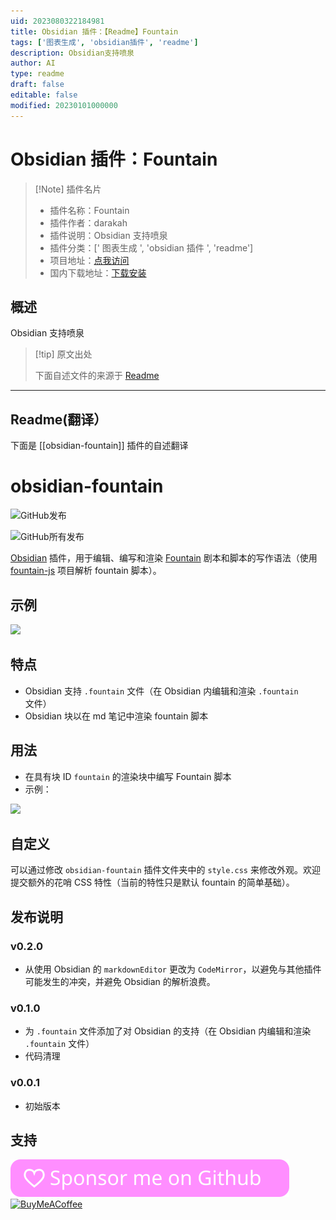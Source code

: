 ```yaml
---
uid: 2023080322184981
title: Obsidian 插件：【Readme】Fountain
tags: ['图表生成', 'obsidian插件', 'readme']
description: Obsidian支持喷泉
author: AI
type: readme
draft: false
editable: false
modified: 20230101000000
---
```


# Obsidian 插件：Fountain

> [!Note] 插件名片
> - 插件名称：Fountain
> - 插件作者：darakah
> - 插件说明：Obsidian 支持喷泉
> - 插件分类：[' 图表生成 ', 'obsidian 插件 ', 'readme']
> - 项目地址：[点我访问](https://github.com/Darakah/obsidian-fountain)
> - 国内下载地址：[下载安装](https://pkmer.cn/products/plugin/pluginMarket/?obsidian-fountain)

## 概述

Obsidian 支持喷泉

> [!tip] 原文出处
>
>下面自述文件的来源于 [Readme](https://ghproxy.net/https://raw.githubusercontent.com/Darakah/obsidian-fountain/main/README.md)
>

---

## Readme(翻译）

下面是 [[obsidian-fountain]] 插件的自述翻译

# obsidian-fountain

![GitHub发布](https://img.shields.io/github/v/release/Darakah/obsidian-fountain)

![GitHub所有发布](https://img.shields.io/github/downloads/Darakah/obsidian-fountain/total)

[Obsidian](https://obsidian.md/) 插件，用于编辑、编写和渲染 [Fountain](https://fountain.io/) 剧本和脚本的写作语法（使用 [fountain-js](https://github.com/mattdaly/Fountain.js) 项目解析 fountain 脚本）。

## 示例

<img src="https://raw.githubusercontent.com/Darakah/obsidian-fountain/main/images/Example_1.png"/>

## 特点

- Obsidian 支持 `.fountain` 文件（在 Obsidian 内编辑和渲染 `.fountain` 文件）
- Obsidian 块以在 md 笔记中渲染 fountain 脚本

## 用法

- 在具有块 ID `fountain` 的渲染块中编写 Fountain 脚本
- 示例：

<img src="https://raw.githubusercontent.com/Darakah/obsidian-fountain/main/images/Example_2.png"/>

## 自定义

可以通过修改 `obsidian-fountain` 插件文件夹中的 `style.css` 来修改外观。欢迎提交额外的花哨 CSS 特性（当前的特性只是默认 fountain 的简单基础）。

## 发布说明

### v0.2.0

- 从使用 Obsidian 的 `markdownEditor` 更改为 `CodeMirror`，以避免与其他插件可能发生的冲突，并避免 Obsidian 的解析浪费。

### v0.1.0

- 为 `.fountain` 文件添加了对 Obsidian 的支持（在 Obsidian 内编辑和渲染 `.fountain` 文件）
- 代码清理

### v0.0.1

- 初始版本

## 支持

[![Github赞助](https://raw.githubusercontent.com/Darakah/Darakah/e0fe245eaef23cb4a5f19fe9a09a9df0c0cdc8e1/icons/github_sponsor_btn.svg)](https://github.com/sponsors/Darakah) [<img src="https://cdn.buymeacoffee.com/buttons/v2/default-yellow.png" alt="BuyMeACoffee" width="100">](https://www.buymeacoffee.com/darakah)
